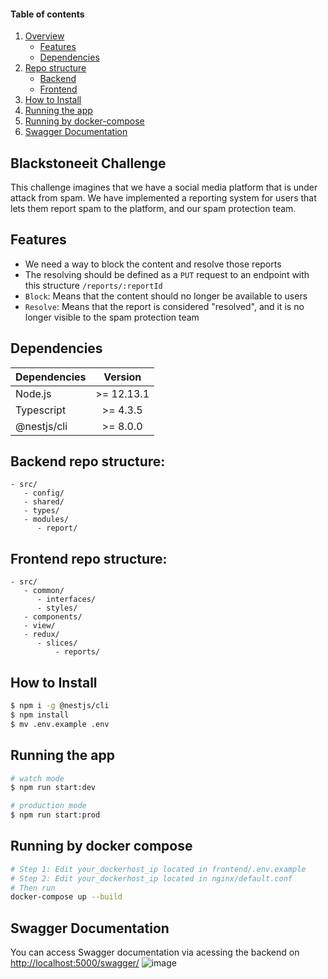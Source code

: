 #### Table of contents

1. [Overview](#blackstoneeit-challenge)
   - [Features](#features)
   - [Dependencies](#dependencies)
2. [Repo structure](#backend-repo-structure)
   -  [Backend](#backend-repo-structure)
   -  [Frontend](#frontend-repo-structure)
3. [How to Install](#how-to-install)
4. [Running the app](#running-the-app)
5. [Running by docker-compose](#running-by-docker-compose)
6. [Swagger Documentation](#swagger-documentation)

## Blackstoneeit Challenge

This challenge imagines that we have a social media platform that is under attack from spam.
We have implemented a reporting system for users that lets them report spam to the platform, and our spam protection team.

## Features

- We need a way to block the content and resolve those reports
- The resolving should be defined as a ```PUT``` request to an endpoint with this structure ```/reports/:reportId```
- ```Block```: Means that the content should no longer be available to users
- ```Resolve```: Means that the report is considered "resolved", and it is no longer visible to the spam protection team

## Dependencies

| Dependencies |  Version   |
| :----------- | :--------: |
| Node.js      | >= 12.13.1 |
| Typescript   |  >= 4.3.5  |
| @nestjs/cli  |  >= 8.0.0  |

## Backend repo structure:

```
- src/
   - config/
   - shared/
   - types/
   - modules/
      - report/
```

## Frontend repo structure:

```
- src/
   - common/
      - interfaces/
      - styles/
   - components/
   - view/
   - redux/
      - slices/
          - reports/
```

## How to Install

```bash
$ npm i -g @nestjs/cli
$ npm install
$ mv .env.example .env
```

## Running the app

```bash
# watch mode
$ npm run start:dev

# production mode
$ npm run start:prod
```

## Running by docker compose

```bash
# Step 1: Edit your_dockerhost_ip located in frontend/.env.example
# Step 2: Edit your_dockerhost_ip located in nginx/default.conf
# Then run
docker-compose up --build

```


## Swagger Documentation

You can access Swagger documentation via acessing the backend on [http://localhost:5000/swagger/](http://localhost:5000/swagger/)
![image](https://user-images.githubusercontent.com/32979588/133153792-0ba40f89-ff8a-47bc-9887-ce1b78a8a6ce.png)

